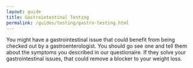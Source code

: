 ```yaml
---
layout: guide
title: Gastrointestinal Testing
permalink: /guides/testing/gastro-testing.html
---
```


You might have a gastrointestinal issue that could benefit from being checked out by a gastroenterologist.  You should go see one and tell them about the symptoms you described in our questionaire.  If they solve your gastrointestinal issues, that could remove a blocker to your weight loss.